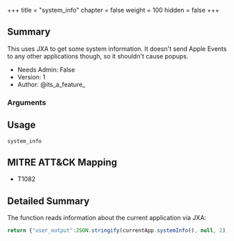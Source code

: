 +++
title = "system_info"
chapter = false
weight = 100
hidden = false
+++

## Summary

This uses JXA to get some system information. It doesn't send Apple Events to any other applications though, so it shouldn't cause popups. 
- Needs Admin: False  
- Version: 1  
- Author: @its_a_feature_  

### Arguments

## Usage

```
system_info
```

## MITRE ATT&CK Mapping

- T1082  
## Detailed Summary
The function reads information about the current application via JXA:
```JavaScript
return {"user_output":JSON.stringify(currentApp.systemInfo(), null, 2), "completed": true};
```

